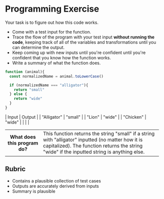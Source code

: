 # Programming Exercise

Your task is to figure out how this code works.

* Come with a test input for the function.
* Trace the flow of the program with your test input **without running the code**, keeping track of all of the variables and transformations until you can determine the output.
* Keep coming up with new inputs until you're confident until you're confident that you know how the function works.
* Write a summary of what the function does.

```js
function (animal){
  const normalizedName = animal.toLowerCase() 

  if (normalizedName === "alligator"){
    return "small"
  } else {
    return "wide"
  }
}
```

| Input | Output |
| "Alligator" | "small" |
| "Lion"      |  "wide" | 
|  "Chicken"  |  "wide" | 
|       |        | 

<table>
  <tr>
    <th>What does this program do?</th>
    <td>This function returns the string "small" if a string with "alligator" inputted (no matter how it is capitalized). The function returns the string "wide" if the inputted string is anything else. </td>
  </tr>
</table>

## Rubric

* Contains a plausible collection of test cases
* Outputs are accurately derived from inputs
* Summary is plausible
